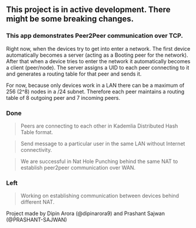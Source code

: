 ## This project is in active development. There might be some breaking changes.

### This app demonstrates Peer2Peer communication over TCP.

Right now, when the devices try to get into enter a network.
The first device automatically becomes a server (acting as a Booting peer for the network).
After that when a device tries to enter the network it automatically becomes a client (peer/node).
The server assigns a UID to each peer connecting to it and generates a routing table for that peer and sends it.

For now, because only devices work in a LAN there can be a maximum of 256 (2^8) nodes in a /24 subnet.
Therefore each peer maintains a routing table of 8 outgoing peer and 7 incoming peers.

### Done
> Peers are connecting to each other in Kademlia Distributed Hash Table format.

> Send message to a particular user in the same LAN without Internet connectivity.

> We are successful in Nat Hole Punching behind the same NAT to establish peer2peer communication over WAN.

### Left
> Working on establishing communication between devices behind different NAT.

Project made by Dipin Arora (@dipinarora9) and Prashant Sajwan (@PRASHANT-SAJWAN)